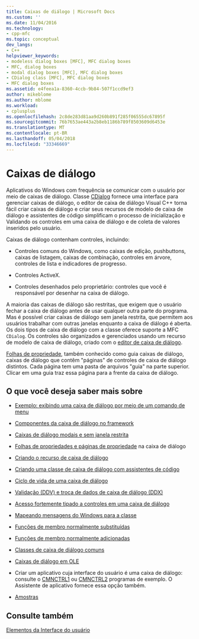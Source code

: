 ```yaml
---
title: Caixas de diálogo | Microsoft Docs
ms.custom: ''
ms.date: 11/04/2016
ms.technology:
- cpp-mfc
ms.topic: conceptual
dev_langs:
- C++
helpviewer_keywords:
- modeless dialog boxes [MFC], MFC dialog boxes
- MFC, dialog boxes
- modal dialog boxes [MFC], MFC dialog boxes
- CDialog class [MFC], MFC dialog boxes
- MFC dialog boxes
ms.assetid: e4feea1a-8360-4ccb-9b84-507f1ccd9ef3
author: mikeblome
ms.author: mblome
ms.workload:
- cplusplus
ms.openlocfilehash: 2c8de283d81aa9d260b891f285f06555dc67895f
ms.sourcegitcommit: 76b7653ae443a2b8eb1186b789f8503609d6453e
ms.translationtype: MT
ms.contentlocale: pt-BR
ms.lasthandoff: 05/04/2018
ms.locfileid: "33346669"
---
```

# <a name="dialog-boxes"></a>Caixas de diálogo
Aplicativos do Windows com frequência se comunicar com o usuário por meio de caixas de diálogo. Classe [CDialog](../mfc/reference/cdialog-class.md) fornece uma interface para gerenciar caixas de diálogo, o editor de caixa de diálogo Visual C++ torna fácil criar caixas de diálogo e criar seus recursos de modelo de caixa de diálogo e assistentes de código simplificam o processo de inicialização e Validando os controles em uma caixa de diálogo e de coleta de valores inseridos pelo usuário.  
  
 Caixas de diálogo contenham controles, incluindo:  
  
-   Controles comuns do Windows, como caixas de edição, pushbuttons, caixas de listagem, caixas de combinação, controles em árvore, controles de lista e indicadores de progresso.  
  
-   Controles ActiveX.  
  
-   Controles desenhados pelo proprietário: controles que você é responsável por desenhar na caixa de diálogo.  
  
 A maioria das caixas de diálogo são restritas, que exigem que o usuário fechar a caixa de diálogo antes de usar qualquer outra parte do programa. Mas é possível criar caixas de diálogo sem janela restrita, que permitem aos usuários trabalhar com outras janelas enquanto a caixa de diálogo é aberta. Os dois tipos de caixa de diálogo com a classe oferece suporte a MFC `CDialog`. Os controles são organizados e gerenciados usando um recurso de modelo de caixa de diálogo, criado com o [editor de caixa de diálogo](../windows/dialog-editor.md).  
  
 [Folhas de propriedade](../mfc/property-sheets-mfc.md), também conhecido como guia caixas de diálogo, caixas de diálogo que contêm "páginas" de controles de caixa de diálogo distintos. Cada página tem uma pasta de arquivos "guia" na parte superior. Clicar em uma guia traz essa página para a frente da caixa de diálogo.  
  
## <a name="what-do-you-want-to-know-more-about"></a>O que você deseja saber mais sobre  
  
-   [Exemplo: exibindo uma caixa de diálogo por meio de um comando de menu](../mfc/example-displaying-a-dialog-box-via-a-menu-command.md)  
  
-   [Componentes da caixa de diálogo no framework](../mfc/dialog-box-components-in-the-framework.md)  
  
-   [Caixas de diálogo modais e sem janela restrita](../mfc/modal-and-modeless-dialog-boxes.md)  
  
-   [Folhas de propriedades e páginas de propriedade](../mfc/property-sheets-and-property-pages-mfc.md) na caixa de diálogo  
  
-   [Criando o recurso de caixa de diálogo](../mfc/creating-the-dialog-resource.md)  
  
-   [Criando uma classe de caixa de diálogo com assistentes de código](../mfc/creating-a-dialog-class-with-code-wizards.md)  
  
-   [Ciclo de vida de uma caixa de diálogo](../mfc/life-cycle-of-a-dialog-box.md)  
  
-   [Validação (DDV) e troca de dados de caixa de diálogo (DDX)](../mfc/dialog-data-exchange-and-validation.md)  
  
-   [Acesso fortemente tipado a controles em uma caixa de diálogo](../mfc/type-safe-access-to-controls-in-a-dialog-box.md)  
  
-   [Mapeando mensagens do Windows para a classe](../mfc/mapping-windows-messages-to-your-class.md)  
  
-   [Funções de membro normalmente substituídas](../mfc/commonly-overridden-member-functions.md)  
  
-   [Funções de membro normalmente adicionadas](../mfc/commonly-added-member-functions.md)  
  
-   [Classes de caixa de diálogo comuns](../mfc/common-dialog-classes.md)  
  
-   [Caixas de diálogo em OLE](../mfc/dialog-boxes-in-ole.md)  
  
-   Criar um aplicativo cuja interface do usuário é uma caixa de diálogo: consulte o [CMNCTRL1](../visual-cpp-samples.md) ou [CMNCTRL2](../visual-cpp-samples.md) programas de exemplo. O Assistente de aplicativo fornece essa opção também.  
  
-   [Amostras](../mfc/dialog-sample-list.md)  
  
## <a name="see-also"></a>Consulte também  
 [Elementos da Interface do usuário](../mfc/user-interface-elements-mfc.md)

